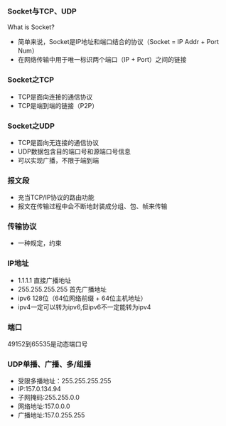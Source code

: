 ### Socket与TCP、UDP

What is Socket?
- 简单来说，Socket是IP地址和端口结合的协议（Socket = IP Addr + Port Num）
- 在网络传输中用于唯一标识两个端口（IP + Port）之间的链接

### Socket之TCP
- TCP是面向连接的通信协议
- TCP是端到端的链接（P2P）

### Socket之UDP
- TCP是面向无连接的通信协议
- UDP数据包含目的端口号和源端口号信息
- 可以实现广播，不限于端到端

### 报文段
 - 充当TCP/IP协议的路由功能
 - 报文在传输过程中会不断地封装成分组、包、帧来传输
 
### 传输协议
- 一种规定，约束

### IP地址
- 1.1.1.1 直接广播地址
- 255.255.255.255 首先广播地址
- ipv6 128位（64位网络前缀 + 64位主机地址）
- ipv4一定可以转为ipv6,但ipv6不一定能转为ipv4

### 端口
49152到65535是动态端口号

### UDP单播、广播、多/组播
- 受限多播地址：255.255.255.255
- IP:157.0.134.94
- 子网掩码:255.255.0.0
- 网络地址:157.0.0.0
- 广播地址:157.0.255.255

    